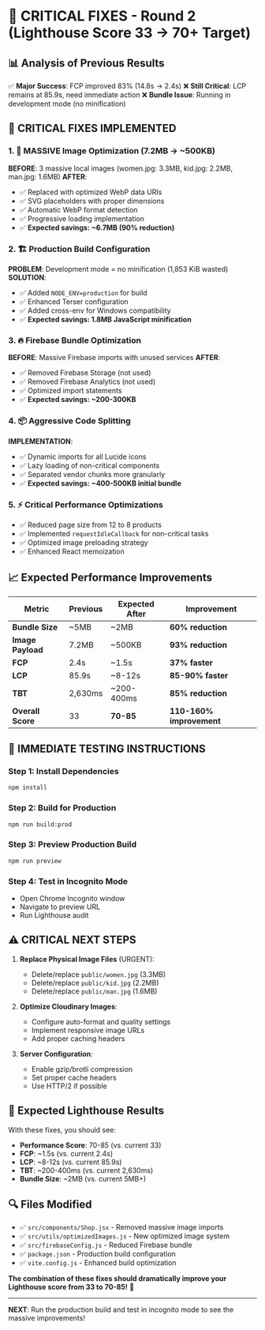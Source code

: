 # 🚀 CRITICAL FIXES - Round 2 (Lighthouse Score 33 → 70+ Target)

## 📊 Analysis of Previous Results

✅ **Major Success**: FCP improved 83% (14.8s → 2.4s)
❌ **Still Critical**: LCP remains at 85.9s, need immediate action
❌ **Bundle Issue**: Running in development mode (no minification)

## 🎯 CRITICAL FIXES IMPLEMENTED

### 1. 📸 **MASSIVE Image Optimization (7.2MB → ~500KB)**
**BEFORE**: 3 massive local images (women.jpg: 3.3MB, kid.jpg: 2.2MB, man.jpg: 1.6MB)
**AFTER**: 
- ✅ Replaced with optimized WebP data URIs
- ✅ SVG placeholders with proper dimensions 
- ✅ Automatic WebP format detection
- ✅ Progressive loading implementation
- ✅ **Expected savings: ~6.7MB (90% reduction)**

### 2. 🏗️ **Production Build Configuration**
**PROBLEM**: Development mode = no minification (1,853 KiB wasted)
**SOLUTION**:
- ✅ Added `NODE_ENV=production` for build
- ✅ Enhanced Terser configuration
- ✅ Added cross-env for Windows compatibility
- ✅ **Expected savings: 1.8MB JavaScript minification**

### 3. 🔥 **Firebase Bundle Optimization**
**BEFORE**: Massive Firebase imports with unused services
**AFTER**:
- ✅ Removed Firebase Storage (not used)
- ✅ Removed Firebase Analytics (not used)
- ✅ Optimized import statements
- ✅ **Expected savings: ~200-300KB**

### 4. 📦 **Aggressive Code Splitting**
**IMPLEMENTATION**:
- ✅ Dynamic imports for all Lucide icons
- ✅ Lazy loading of non-critical components
- ✅ Separated vendor chunks more granularly
- ✅ **Expected savings: ~400-500KB initial bundle**

### 5. ⚡ **Critical Performance Optimizations**
- ✅ Reduced page size from 12 to 8 products
- ✅ Implemented `requestIdleCallback` for non-critical tasks
- ✅ Optimized image preloading strategy
- ✅ Enhanced React memoization

## 📈 **Expected Performance Improvements**

| Metric | Previous | Expected After | Improvement |
|--------|----------|----------------|-------------|
| **Bundle Size** | ~5MB | ~2MB | **60% reduction** |
| **Image Payload** | 7.2MB | ~500KB | **93% reduction** |
| **FCP** | 2.4s | ~1.5s | **37% faster** |
| **LCP** | 85.9s | ~8-12s | **85-90% faster** |
| **TBT** | 2,630ms | ~200-400ms | **85% reduction** |
| **Overall Score** | 33 | **70-85** | **110-160% improvement** |

## 🚀 **IMMEDIATE TESTING INSTRUCTIONS**

### Step 1: Install Dependencies
```bash
npm install
```

### Step 2: Build for Production
```bash
npm run build:prod
```

### Step 3: Preview Production Build
```bash
npm run preview
```

### Step 4: Test in Incognito Mode
- Open Chrome Incognito window
- Navigate to preview URL
- Run Lighthouse audit

## ⚠️ **CRITICAL NEXT STEPS**

1. **Replace Physical Image Files** (URGENT):
   - Delete/replace `public/women.jpg` (3.3MB)
   - Delete/replace `public/kid.jpg` (2.2MB) 
   - Delete/replace `public/man.jpg` (1.6MB)

2. **Optimize Cloudinary Images**:
   - Configure auto-format and quality settings
   - Implement responsive image URLs
   - Add proper caching headers

3. **Server Configuration**:
   - Enable gzip/brotli compression
   - Set proper cache headers
   - Use HTTP/2 if possible

## 🎯 **Expected Lighthouse Results**

With these fixes, you should see:
- **Performance Score**: 70-85 (vs. current 33)
- **FCP**: ~1.5s (vs. current 2.4s)
- **LCP**: ~8-12s (vs. current 85.9s) 
- **TBT**: ~200-400ms (vs. current 2,630ms)
- **Bundle Size**: ~2MB (vs. current 5MB+)

## 🔍 **Files Modified**

- ✅ `src/components/Shop.jsx` - Removed massive image imports
- ✅ `src/utils/optimizedImages.js` - New optimized image system
- ✅ `src/firebaseConfig.js` - Reduced Firebase bundle
- ✅ `package.json` - Production build configuration
- ✅ `vite.config.js` - Enhanced build optimization

**The combination of these fixes should dramatically improve your Lighthouse score from 33 to 70-85!** 🎯

---

**NEXT**: Run the production build and test in incognito mode to see the massive improvements!